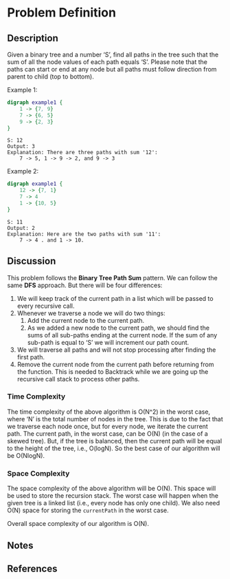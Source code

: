 # Problem Definition

## Description

Given a binary tree and a number ‘S’, find all paths in the tree such that the sum of all the node values of each path equals ‘S’. Please note that the paths can start or end at any node but all paths must follow direction from parent to child (top to bottom).

Example 1:

```dot
digraph example1 {
    1 -> {7, 9}
    7 -> {6, 5}
    9 -> {2, 3}
}
```

```plaintext
S: 12
Output: 3
Explanation: There are three paths with sum '12':
    7 -> 5, 1 -> 9 -> 2, and 9 -> 3
```

Example 2:

```dot
digraph example1 {
    12 -> {7, 1}
    7 -> 4
    1 -> {10, 5}
}
```

```plaintext
S: 11
Output: 2
Explanation: Here are the two paths with sum '11':
    7 -> 4 . and 1 -> 10.
```

## Discussion

This problem follows the **Binary Tree Path Sum** pattern. We can follow the same **DFS** approach. But there will be four differences:

1. We will keep track of the current path in a list which will be passed to every recursive call.
2. Whenever we traverse a node we will do two things:
   1. Add the current node to the current path.
   2. As we added a new node to the current path, we should find the sums of all sub-paths ending at the current node. If the sum of any sub-path is equal to ‘S’ we will increment our path count.
3. We will traverse all paths and will not stop processing after finding the first path.
4. Remove the current node from the current path before returning from the function. This is needed to Backtrack while we are going up the recursive call stack to process other paths.

### Time Complexity

The time complexity of the above algorithm is O(N^2) in the worst case, where ‘N’ is the total number of nodes in the tree. This is due to the fact that we traverse each node once, but for every node, we iterate the current path. The current path, in the worst case, can be O(N) (in the case of a skewed tree). But, if the tree is balanced, then the current path will be equal to the height of the tree, i.e., O(logN). So the best case of our algorithm will be O(NlogN).

### Space Complexity

The space complexity of the above algorithm will be O(N). This space will be used to store the recursion stack. The worst case will happen when the given tree is a linked list (i.e., every node has only one child). We also need O(N) space for storing the `currentPath` in the worst case.

Overall space complexity of our algorithm is O(N).

## Notes

## References
